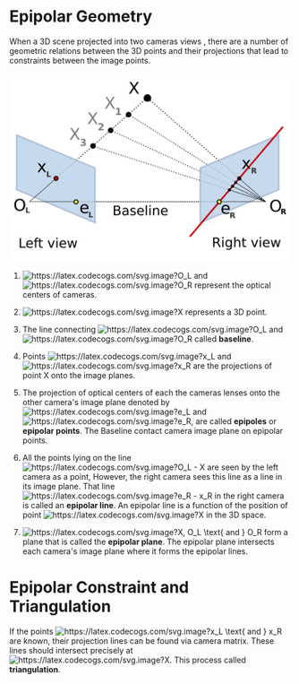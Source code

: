 # Epipolar Geometry


When a 3D scene projected into two cameras views , there are a number of geometric relations between the 3D points and their projections that lead to constraints between the image points.

<img src="images/Epipolar_geometry.svg">


1. <img src="https://latex.codecogs.com/svg.image?O_L" title="https://latex.codecogs.com/svg.image?O_L" /> and <img src="https://latex.codecogs.com/svg.image?O_R" title="https://latex.codecogs.com/svg.image?O_R" /> represent the optical centers of cameras.

2. <img src="https://latex.codecogs.com/svg.image?X" title="https://latex.codecogs.com/svg.image?X" /> represents a 3D point.

3. The line connecting <img src="https://latex.codecogs.com/svg.image?O_L" title="https://latex.codecogs.com/svg.image?O_L" /> and <img src="https://latex.codecogs.com/svg.image?O_R" title="https://latex.codecogs.com/svg.image?O_R" /> called **baseline**. 


4. Points <img src="https://latex.codecogs.com/svg.image?x_L" title="https://latex.codecogs.com/svg.image?x_L" /> and <img src="https://latex.codecogs.com/svg.image?x_R" title="https://latex.codecogs.com/svg.image?x_R" /> are the projections of point X onto the image planes.

5. The projection of optical centers of each the cameras lenses onto  the other camera's image plane denoted by <img src="https://latex.codecogs.com/svg.image?e_L" title="https://latex.codecogs.com/svg.image?e_L" /> and <img src="https://latex.codecogs.com/svg.image?e_R" title="https://latex.codecogs.com/svg.image?e_R" />, are called **epipoles** or **epipolar points**. The Baseline contact camera image plane on epipolar points.

6. All the points lying on the line <img src="https://latex.codecogs.com/svg.image?O_L&space;-&space;X" title="https://latex.codecogs.com/svg.image?O_L - X" /> are seen by the left camera as a point, However, the right camera sees this line as a line in its image plane. That line <img src="https://latex.codecogs.com/svg.image?e_R&space;-&space;x_R" title="https://latex.codecogs.com/svg.image?e_R - x_R" /> in the right camera is called an **epipolar line**. An epipolar line is a function of the position of point <img src="https://latex.codecogs.com/svg.image?X" title="https://latex.codecogs.com/svg.image?X" /> in the 3D space.

7.  <img src="https://latex.codecogs.com/svg.image?X,&space;O_L&space;\text{&space;and&space;}&space;O_R" title="https://latex.codecogs.com/svg.image?X, O_L \text{ and } O_R" /> form a plane that is called the **epipolar plane**. The epipolar plane intersects each camera's image plane where it forms the epipolar lines.


# Epipolar Constraint and Triangulation

If the points <img src="https://latex.codecogs.com/svg.image?x_L&space;\text{&space;and&space;}&space;x_R" title="https://latex.codecogs.com/svg.image?x_L \text{ and } x_R" /> are known, their projection lines can be found via camera matrix. These lines should intersect precisely at <img src="https://latex.codecogs.com/svg.image?X" title="https://latex.codecogs.com/svg.image?X" />. This process called **triangulation**.

